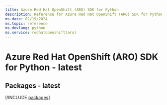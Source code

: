 ```yaml
---
title: Azure Red Hat OpenShift (ARO) SDK for Python
description: Reference for Azure Red Hat OpenShift (ARO) SDK for Python
ms.date: 02/19/2024
ms.topic: reference
ms.devlang: python
ms.service: redhatopenshift(aro)
---
```

# Azure Red Hat OpenShift (ARO) SDK for Python - latest
## Packages - latest
[!INCLUDE [packages](red-hat-openshift-(aro)-index.md)]